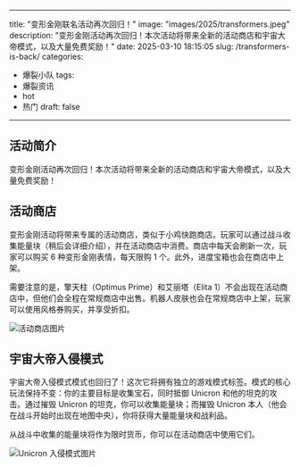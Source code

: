 
---
title: "变形金刚联名活动再次回归！"
image: "images/2025/transformers.jpeg"
description: "变形金刚活动再次回归！本次活动将带来全新的活动商店和宇宙大帝模式，以及大量免费奖励！"
date: 2025-03-10 18:15:05
slug: /transformers-is-back/
categories:
  - 爆裂小队
tags:
  - 爆裂资讯
  - hot
  - 热门
draft: false
--- 


## 活动简介  
变形金刚活动再次回归！本次活动将带来全新的活动商店和宇宙大帝模式，以及大量免费奖励！


## 活动商店  
变形金刚活动将带来专属的活动商店，类似于小鸡快跑商店。玩家可以通过战斗收集能量块（稍后会详细介绍），并在活动商店中消费。商店中每天会刷新一次，玩家可以购买 6 种变形金刚表情，每天限购 1 个。此外，进度宝箱也会在商店中上架。  

需要注意的是，擎天柱（Optimus Prime）和艾丽塔（Elita 1）不会出现在活动商店中，但他们会全程在常规商店中出售。机器人皮肤也会在常规商店中上架，玩家可以使用风格券购买，并享受折扣。  

![活动商店图片](https://r2.supernetwork.pro/assets/2W9ga0fLpHlZSWrjvkdwgO.jpg)


## 宇宙大帝入侵模式  
宇宙大帝入侵模式模式也回归了！这次它将拥有独立的游戏模式标签。模式的核心玩法保持不变：你的主要目标是收集宝石，同时抵御 Unicron 和他的坦克的攻击。通过摧毁 Unicron 的坦克，你可以收集能量块；而摧毁 Unicron 本人（他会在战斗开始时出现在地图中央），你将获得大量能量块和战利品。  

从战斗中收集的能量块将作为限时货币，你可以在活动商店中使用它们。  

![Unicron 入侵模式图片](https://r2.supernetwork.pro/assets/4sCxhAhBa8dNnmIuWUotMh.jpg)
